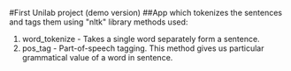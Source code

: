 #First Unilab project (demo version)
##App which tokenizes the sentences and tags them using "nltk" library
methods used:  
1. word_tokenize - Takes a single word separately form a sentence.
2. pos_tag - Part-of-speech tagging. This method gives us particular grammatical value of a word in sentence.